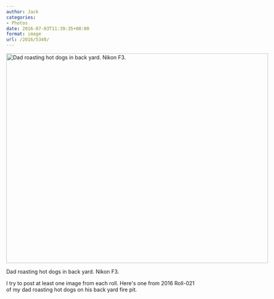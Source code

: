 ```yaml
---
author: Jack
categories:
- Photos
date: 2016-07-03T11:39:35+00:00
format: image
url: /2016/5348/
---
```


<div id="attachment_5349" style="width: 710px" class="wp-caption alignright">
  <img class="size-large wp-image-5349" src="/wp-content/uploads/2016/07/2016-07-03_Dad-roasting-hot-dogs-in-back-yard-6-1024x819.jpg" alt="Dad roasting hot dogs in back yard. Nikon F3." width="700" height="560" srcset="/wp-content/uploads/2016/07/2016-07-03_Dad-roasting-hot-dogs-in-back-yard-6.jpg 1024w, /wp-content/uploads/2016/07/2016-07-03_Dad-roasting-hot-dogs-in-back-yard-6-300x240.jpg 300w, /wp-content/uploads/2016/07/2016-07-03_Dad-roasting-hot-dogs-in-back-yard-6-768x614.jpg 768w, /wp-content/uploads/2016/07/2016-07-03_Dad-roasting-hot-dogs-in-back-yard-6-700x560.jpg 700w" sizes="(max-width: 700px) 100vw, 700px" />
  
  <p class="wp-caption-text">
    Dad roasting hot dogs in back yard. Nikon F3.
  </p>
</div>

I try to post at least one image from each roll. Here's one from 2016 Roll-021 of my dad roasting hot dogs on his back yard fire pit.